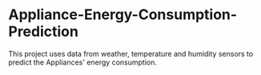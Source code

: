 # Appliance-Energy-Consumption-Prediction
This project uses data from weather, temperature and humidity sensors to predict the Appliances' energy consumption.
